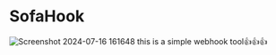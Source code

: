 # SofaHook
![Screenshot 2024-07-16 161648](https://github.com/user-attachments/assets/d4c588fd-64a2-4a22-832e-8cd045fa8735)
this is a simple webhook tool👍👍👍
